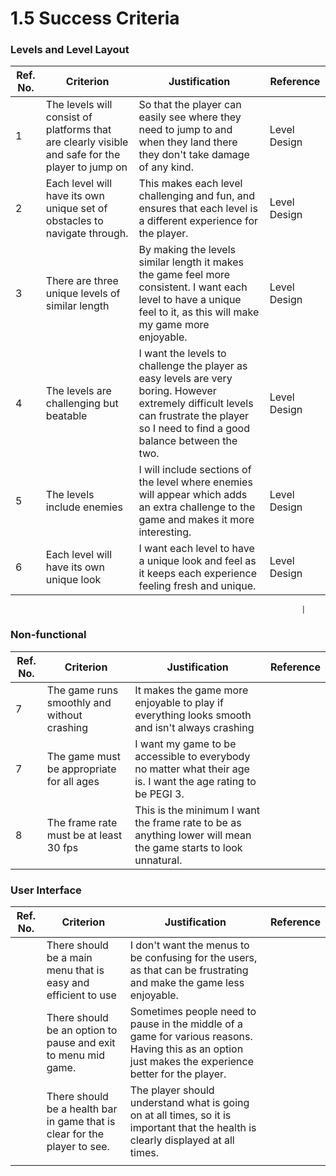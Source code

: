 # 1.5 Success Criteria

### Levels and Level Layout

| Ref. No. | Criterion                                                                                        | Justification                                                                                                                                                                           | Reference    |
| -------- | ------------------------------------------------------------------------------------------------ | --------------------------------------------------------------------------------------------------------------------------------------------------------------------------------------- | ------------ |
| 1        | The levels will consist of platforms that are clearly visible and safe for the player to jump on | So that the player can easily see where they need to jump to and when they land there they don't take damage of any kind.                                                               | Level Design |
| 2        | Each level will have its own unique set of obstacles to navigate through.                        | This makes each level challenging and fun, and ensures that each level is a different experience for the player.                                                                        | Level Design |
| 3        |  There are three unique levels of similar length                                                 | By making the levels similar length it makes the game feel more consistent. I want each level to have a unique feel to it, as this will make my game more enjoyable.                    | Level Design |
| 4        | The levels are challenging but beatable                                                          | I want the levels to challenge the player as easy levels are very boring. However extremely difficult levels can frustrate the player so I need to find a good balance between the two. | Level Design |
| 5        | The levels include enemies                                                                       | I will include sections of the level where enemies will appear which adds an extra challenge to the game and makes it more interesting.                                                 | Level Design |
| 6        | Each level will have its own unique look                                                         | I want each level to have a unique look and feel as it keeps each experience feeling fresh and unique.                                                                                  | Level Design |

```
                                                                 |
```

### Non-functional

| Ref. No. | Criterion                                   | Justification                                                                                                  | Reference |
| -------- | ------------------------------------------- | -------------------------------------------------------------------------------------------------------------- | --------- |
| 7        | The game runs smoothly and without crashing | It makes the game more enjoyable to play if everything looks smooth and isn't always crashing                  |           |
| 7        | The game must be appropriate for all ages   | I want my game to be accessible to everybody no matter what their age is. I want the age rating to be PEGI 3.  |           |
| 8        | The frame rate must be at least 30 fps      | This is the minimum I want the frame rate to be as anything lower will mean the game starts to look unnatural. |           |

### User Interface

| Ref. No. | Criterion                                                                 | Justification                                                                                                                                         | Reference |
| -------- | ------------------------------------------------------------------------- | ----------------------------------------------------------------------------------------------------------------------------------------------------- | --------- |
|          | There should be a main menu that is easy and efficient to use             | I don't want the menus to be confusing for the users, as that can be frustrating and make the game less enjoyable.                                    |           |
|          | There should be an option to pause and exit to menu mid game.             | Sometimes people need to pause in the middle of a game for various reasons. Having this as an option just makes the experience better for the player. |           |
|          | There should be a health bar in game that is clear for the player to see. | The player should understand what is going on at all times, so it is important that the health is clearly displayed at all times.                     |           |
|          |                                                                           |                                                                                                                                                       |           |

